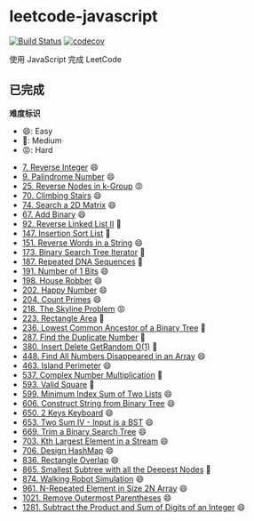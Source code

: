 # leetcode-javascript

[![Build Status](https://travis-ci.org/DremyGit/leetcode-javascript.svg?branch=master)](https://travis-ci.org/DremyGit/leetcode-javascript)
[![codecov](https://codecov.io/gh/DremyGit/leetcode-javascript/branch/master/graph/badge.svg)](https://codecov.io/gh/DremyGit/leetcode-javascript)

使用 JavaScript 完成 LeetCode

## 已完成

**难度标识**
* :smile:: Easy
* :triumph:: Medium
* :rage:: Hard

- [7. Reverse Integer](https://github.com/DremyGit/leetcode-javascript/tree/master/src/reverse-integer) :smile:
- [9. Palindrome Number](https://github.com/DremyGit/leetcode-javascript/tree/master/src/palindrome-number) :smile:
- [25. Reverse Nodes in k-Group](https://github.com/DremyGit/leetcode-javascript/tree/master/src/reverse-nodes-in-k-group) :rage:
- [70. Climbing Stairs](https://github.com/DremyGit/leetcode-javascript/tree/master/src/climbing-stairs) :smile:
- [74. Search a 2D Matrix](https://github.com/DremyGit/leetcode-javascript/tree/master/src/search-a-2d-matrix) :smile:
- [67. Add Binary](https://github.com/DremyGit/leetcode-javascript/tree/master/src/add-binary) :smile:
- [92. Reverse Linked List II](https://github.com/DremyGit/leetcode-javascript/tree/master/src/reverse-linked-list-ii) :triumph:
- [147. Insertion Sort List](https://github.com/DremyGit/leetcode-javascript/tree/master/src/insertion-sort-list) :triumph:
- [151. Reverse Words in a String](https://github.com/DremyGit/leetcode-javascript/tree/master/src/reverse-words-in-a-string) :smile:
- [173. Binary Search Tree Iterator](https://github.com/DremyGit/leetcode-javascript/tree/master/src/binary-search-tree-iterator) :triumph:
- [187. Repeated DNA Sequences](https://github.com/DremyGit/leetcode-javascript/tree/master/src/repeated-dna-sequences) :triumph:
- [191. Number of 1 Bits](https://github.com/DremyGit/leetcode-javascript/tree/master/src/number-of-1-bits) :smile:
- [198. House Robber](https://github.com/DremyGit/leetcode-javascript/tree/master/src/house-robber) :smile:
- [202. Happy Number](https://github.com/DremyGit/leetcode-javascript/tree/master/src/happy-number) :smile:
- [204. Count Primes](https://github.com/DremyGit/leetcode-javascript/tree/master/src/count-primes) :smile:
- [218. The Skyline Problem](https://github.com/DremyGit/leetcode-javascript/tree/master/src/the-skyline-problem) :rage:
- [223. Rectangle Area](https://github.com/DremyGit/leetcode-javascript/tree/master/src/rectangle-area) :triumph:
- [236. Lowest Common Ancestor of a Binary Tree](https://github.com/DremyGit/leetcode-javascript/tree/master/src/lowest-common-ancestor-of-a-binary-tree) :triumph:
- [287. Find the Duplicate Number](https://github.com/DremyGit/leetcode-javascript/tree/master/src/find-the-duplicate-number) :triumph:
- [380. Insert Delete GetRandom O(1)](https://github.com/DremyGit/leetcode-javascript/tree/master/src/insert-delete-getrandom-o1) :triumph:
- [448. Find All Numbers Disappeared in an Array](https://github.com/DremyGit/leetcode-javascript/tree/master/src/find-all-numbers-disappeared-in-an-array) :smile:
- [463. Island Perimeter](https://github.com/DremyGit/leetcode-javascript/tree/master/src/island-perimeter) :smile:
- [537. Complex Number Multiplication](https://github.com/DremyGit/leetcode-javascript/tree/master/src/complex-number-multiplication) :triumph:
- [593. Valid Square](https://github.com/DremyGit/leetcode-javascript/tree/master/src/valid-square) :triumph:
- [599. Minimum Index Sum of Two Lists](https://github.com/DremyGit/leetcode-javascript/tree/master/src/minimum-index-sum-of-two-lists) :smile:
- [606. Construct String from Binary Tree](https://github.com/DremyGit/leetcode-javascript/tree/master/src/construct-string-from-binary-tree) :smile:
- [650. 2 Keys Keyboard](https://github.com/DremyGit/leetcode-javascript/tree/master/src/2-keys-keyboard) :smile:
- [653. Two Sum IV - Input is a BST](https://github.com/DremyGit/leetcode-javascript/tree/master/src/two-sum-iv-input-is-a-bst) :smile:
- [669. Trim a Binary Search Tree](https://github.com/DremyGit/leetcode-javascript/tree/master/src/trim-a-binary-search-tree) :smile:
- [703. Kth Largest Element in a Stream](https://github.com/DremyGit/leetcode-javascript/tree/master/src/kth-largest-element-in-a-stream) :smile:
- [706. Design HashMap](https://github.com/DremyGit/leetcode-javascript/tree/master/src/design-hashmap) :smile:
- [836. Rectangle Overlap](https://github.com/DremyGit/leetcode-javascript/tree/master/src/rectangle-overlap) :smile:
- [865. Smallest Subtree with all the Deepest Nodes](https://github.com/DremyGit/leetcode-javascript/tree/master/src/smallest-subtree-with-all-the-deepest-nodes) :triumph:
- [874. Walking Robot Simulation](https://github.com/DremyGit/leetcode-javascript/tree/master/src/walking-robot-simulation) :smile:
- [961. N-Repeated Element in Size 2N Array](https://github.com/DremyGit/leetcode-javascript/tree/master/src/n-repeated-element-in-size-2n-array) :smile:
- [1021. Remove Outermost Parentheses](https://github.com/DremyGit/leetcode-javascript/tree/master/src/remove-outermost-parentheses) :smile:
- [1281. Subtract the Product and Sum of Digits of an Integer](https://github.com/DremyGit/leetcode-javascript/tree/master/src/subtract-the-product-and-sum-of-digits-of-an-integer) :smile:
